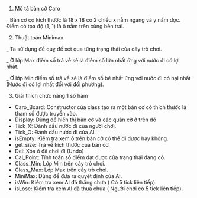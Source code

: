 1. Mô tả bàn cờ Caro

_ Bàn cờ có kích thước là 18 x 18 có 2 chiều x nằm ngang và y nằm dọc. Điểm có tọa độ (1, 1) là ô nằm trên cùng bên trái.

2. Thuật toán Minimax

_ Ta sử dụng để quỵ để xét qua từng trạng thái của cây trò chơi.

_ Ở lớp Max điểm số trả về sẽ là điểm số lớn nhất ứng với nước đi có lợi nhất.

_ Ở lớp Min điểm số trả về sẽ là điểm số bé nhất ứng với nước đi có hại nhất (Nước đi có lợi nhất đối với đối phương).

3. Giải thích chức năng 1 số hàm
* Caro_Board: Constructor của class tạo ra một bàn cờ có thích thước là tham số được truyền vào.
* Display: Dùng để hiển thị bàn cờ và các quân cờ ở trên đó
* Tick_X: Đánh dấu nước đi của người chơi.
* Tick_O: Đánh dấu nước đi của AI.
* isEmpty: Kiểm tra xem ô trên bàn cờ có thể đi được hay không.
* get_size: Trả về kích thước của bàn cơ.
* Del: Xóa ô đã chơi đi (Undo)
* Cal_Point: Tính toán số điểm đạt được của trạng thái đang có.
* Class_Min: Lớp Min trên cây trò chơi.
* Class_Max: Lớp Max trên cây trò chơi.
* MiniMax: Dùng để đưa ra quyết định của AI.
* isWin: Kiểm tra xem AI đã thắng chưa ( Có 5 tick liên tiếp).
* isLose: Kiểm tra xem AI đã thua chưa ( Người chơi có 5 tick liên tiếp).
